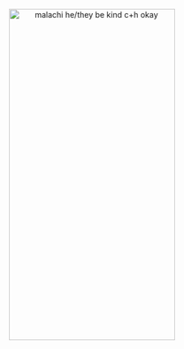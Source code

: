 <p align="center"> <img src="https://i.postimg.cc/gkghnjTn/info.png" alt="malachi he/they be kind c+h okay" width="300" height="600">  </p>
